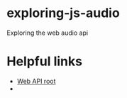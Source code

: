 # exploring-js-audio
Exploring the web audio api

# Helpful links

* [Web API root](https://developer.mozilla.org/en-US/docs/Web/API/Web_Audio_API)
* 